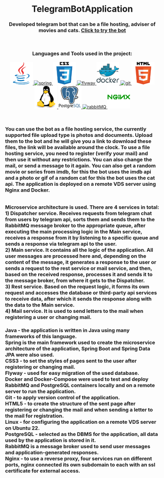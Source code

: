 <h1 align="center">TelegramBotApplication</h1>
<h3 align="center">Developed telegram bot that can be a file hosting, adviser of movies and cats.
<a href="https://t.me/my_favorite_smart_bot" target="_blank" rel="noreferrer"> Click to try the bot </a></h3>
<br> 

<h3 align="center">Languages and Tools used in the project:</h3>
<p align="center">
  <a href="https://www.java.com" target="_blank" rel="noreferrer">
    <img src="https://raw.githubusercontent.com/devicons/devicon/master/icons/java/java-original.svg" alt="java" width="75" height="75"/> </a>
   <a href="https://spring.io/" target="_blank" rel="noreferrer"> 
    <img src="https://www.vectorlogo.zone/logos/springio/springio-icon.svg" alt="spring" width="75" height="75"/> </a>
  <a href="https://www.w3schools.com/css/" target="_blank" rel="noreferrer"> 
  <img src="https://raw.githubusercontent.com/devicons/devicon/master/icons/css3/css3-original-wordmark.svg" alt="css3" width="75" height="75"/>
   <a href="https://flywaydb.org/" target="_blank" rel="noreferrer"> 
  <img src="https://seeklogo.com/images/F/flyway-logo-4BD34A6273-seeklogo.com.png" alt="flyway" width="75" height="75"/> 
  </a> <a href="https://www.docker.com/" target="_blank" rel="noreferrer">
  <img src="https://raw.githubusercontent.com/devicons/devicon/master/icons/docker/docker-original-wordmark.svg" alt="docker" width="75" height="75"/> </a>
  <a href="https://git-scm.com/" target="_blank" rel="noreferrer"> 
  <img src="https://www.vectorlogo.zone/logos/git-scm/git-scm-icon.svg" alt="git" width="75" height="75"/> </a>
  <a href="https://www.w3.org/html/" target="_blank" rel="noreferrer">
    <img src="https://raw.githubusercontent.com/devicons/devicon/master/icons/html5/html5-original-wordmark.svg" alt="html5" width="75" height="75"/>  </a>
  <a href="https://www.linux.org/" target="_blank" rel="noreferrer"> 
    <img src="https://raw.githubusercontent.com/devicons/devicon/master/icons/linux/linux-original.svg" alt="linux" width="75" height="75"/> </a> 
  <a href="https://www.postgresql.org" target="_blank" rel="noreferrer"> 
    <img src="https://raw.githubusercontent.com/devicons/devicon/master/icons/postgresql/postgresql-original-wordmark.svg" alt="postgresql" width="75" height="75"/> </a> 
  <a href="https://www.rabbitmq.com" target="_blank" rel="noreferrer">
    <img src="https://www.vectorlogo.zone/logos/rabbitmq/rabbitmq-icon.svg" alt="rabbitMQ" width="75" height="75"/> </a>
    <a href="https://www.nginx.com" target="_blank" rel="noreferrer"> <img src="https://raw.githubusercontent.com/devicons/devicon/master/icons/nginx/nginx-original.svg" alt="nginx" width="75" height="75"/> </a>
  </p><br>
  
 <h3 align="left"> <a>  You can use the bot as a file hosting service, the currently supported file upload type is photos and documents. Upload them to the bot and he will give you a link to download these files, the link will be available around the clock. To use a file hosting service, you need to register (verify your mail) and then use it without any restrictions. You can also change the mail, or send a message to it again.</a>
<a>You can also get a random movie or series from imdb, for this the bot uses the imdb api and a photo or gif of a random cat for this the bot uses the cat api.</a>
<a>The application is deployed on a remote VDS server using Nginx and Docker.</a>
<br><br>

<a>Microservice architecture is used. There are 4 services in total:</a><br>
<a>1) Dispatcher service. Receives requests from telegram chat from users by telegram api, sorts them and sends them to the RabbitMQ message broker to the appropriate queue, after executing the main processing logic in the Main service, receives a response from it by listening to a specific queue and sends a response via telegram api to the user.</a><br>
<a>2) Main service. It contains all the logic of the application. All user messages are processed here and, depending on the content of the message, it generates a response to the user or sends a request to the rest service or mail service, and then, based on the received response, processes it and sends it to the message broker, from where it gets to the Dispatcher.</a><br>
<a>3) Rest service. Based on the request logic, it forms its own request and accesses the database or third-party api services to receive data, after which it sends the response along with the data to the Main service.</a><br>
<a>4) Mail service. It is used to send letters to the mail when registering a user or changing mail.</a> </h3>
   <h3 align="left">
  <a>Java - the application is written in Java using many frameworks of this language.</a><br>
<a>Spring is the main framework used to create the microservice architecture of the application, Spring Boot and Spring Data JPA were also used.</a><br>
<a>CSS3 - to set the styles of pages sent to the user after registering or changing mail.</a><br>
<a>Flyway - used for easy migration of the used database.</a><br>
<a>Docker and Docker-Compose were used to test and deploy RabbitMQ and PostgreSQL containers locally and on a remote server to run the application.</a><br>
<a>Git - to apply version control of the application.</a><br>
<a>HTML5 - to create the structure of the sent page after registering or changing the mail and when sending a letter to the mail for registration.</a><br>
<a>Linux - for configuring the application on a remote VDS server on Ubuntu 22.</a><br>
<a>PostgreSQL - selected as the DBMS for the application, all data used by the application is stored in it.</a><br>
<a>RabbitMQ is a message broker used to send user messages and application-generated responses.</a><br>
<a>Nginx - to use a reverse proxy, four services run on different ports, nginx connected its own subdomain to each with an ssl certificate for external access.</a><br>
  </h3>
